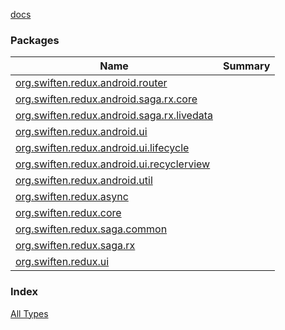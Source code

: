 [docs](./index.md)

### Packages

| Name | Summary |
|---|---|
| [org.swiften.redux.android.router](org.swiften.redux.android.router/index.md) |  |
| [org.swiften.redux.android.saga.rx.core](org.swiften.redux.android.saga.rx.core/index.md) |  |
| [org.swiften.redux.android.saga.rx.livedata](org.swiften.redux.android.saga.rx.livedata/index.md) |  |
| [org.swiften.redux.android.ui](org.swiften.redux.android.ui/index.md) |  |
| [org.swiften.redux.android.ui.lifecycle](org.swiften.redux.android.ui.lifecycle/index.md) |  |
| [org.swiften.redux.android.ui.recyclerview](org.swiften.redux.android.ui.recyclerview/index.md) |  |
| [org.swiften.redux.android.util](org.swiften.redux.android.util/index.md) |  |
| [org.swiften.redux.async](org.swiften.redux.async/index.md) |  |
| [org.swiften.redux.core](org.swiften.redux.core/index.md) |  |
| [org.swiften.redux.saga.common](org.swiften.redux.saga.common/index.md) |  |
| [org.swiften.redux.saga.rx](org.swiften.redux.saga.rx/index.md) |  |
| [org.swiften.redux.ui](org.swiften.redux.ui/index.md) |  |

### Index

[All Types](alltypes/index.md)